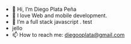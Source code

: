 - 👋 Hi, I’m Diego Plata Peña
- 👀 I love Web and mobile development.
- 🌱 I’m a full stack javascript . test
- jello
- 📫 How to reach me: diegooplata@gmail.com

<!---
diegoplatap/diegoplatap is a ✨ special ✨ repository because its `README.md` (this file) appears on your GitHub profile.
You can click the Preview link to take a look at your changes.
--->
